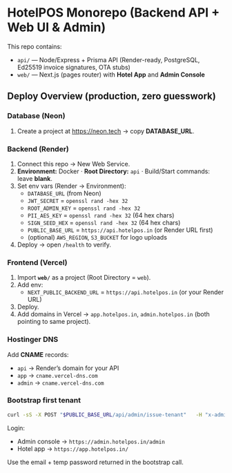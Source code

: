 # HotelPOS Monorepo (Backend API + Web UI & Admin)

This repo contains:
- `api/` — Node/Express + Prisma API (Render-ready, PostgreSQL, Ed25519 invoice signatures, OTA stubs)
- `web/` — Next.js (pages router) with **Hotel App** and **Admin Console**

## Deploy Overview (production, zero guesswork)

### Database (Neon)
1. Create a project at https://neon.tech → copy **DATABASE_URL**.

### Backend (Render)
1. Connect this repo → New Web Service.
2. **Environment:** Docker · **Root Directory:** `api` · Build/Start commands: leave **blank**.
3. Set env vars (Render → Environment):
   - `DATABASE_URL` (from Neon)
   - `JWT_SECRET` = `openssl rand -hex 32`
   - `ROOT_ADMIN_KEY` = `openssl rand -hex 32`
   - `PII_AES_KEY` = `openssl rand -hex 32` (64 hex chars)
   - `SIGN_SEED_HEX` = `openssl rand -hex 32` (64 hex chars)
   - `PUBLIC_BASE_URL` = `https://api.hotelpos.in` (or Render URL first)
   - (optional) `AWS_REGION`, `S3_BUCKET` for logo uploads
4. Deploy → open `/health` to verify.

### Frontend (Vercel)
1. Import **`web/`** as a project (Root Directory = `web`).
2. Add env:
   - `NEXT_PUBLIC_BACKEND_URL` = `https://api.hotelpos.in` (or your Render URL)
3. Deploy.
4. Add domains in Vercel → `app.hotelpos.in`, `admin.hotelpos.in` (both pointing to same project).

### Hostinger DNS
Add **CNAME** records:
- `api` → Render’s domain for your API
- `app` → `cname.vercel-dns.com`
- `admin` → `cname.vercel-dns.com`

### Bootstrap first tenant
```bash
curl -sS -X POST "$PUBLIC_BASE_URL/api/admin/issue-tenant"   -H "x-admin-key: $ROOT_ADMIN_KEY" -H "content-type: application/json"   -d '{"name":"Demo Hotel","email":"owner@hotelpos.in","baseCurrency":"INR"}'
```

Login:
- Admin console → `https://admin.hotelpos.in/admin`
- Hotel app → `https://app.hotelpos.in/`

Use the email + temp password returned in the bootstrap call.
